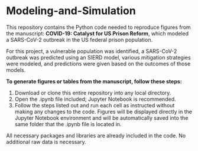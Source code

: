 # Modeling-and-Simulation
This repository contains the Python code needed to reproduce figures from the manuscript: **COVID-19: Catalyst for US Prison Reform**, which modeled a SARS-CoV-2 outbreak in the US federal prison population. 

For this project, a vulnerable population was identified, a SARS-CoV-2 outbreak was predicted using an SIERD model, various mitigation strategies were modeled, and predictions were given based on the outcomes of those models.

**To generate figures or tables from the manuscript, follow these steps:**

1. Download or clone this entire repository into any local directory.
2. Open the .ipynb file included; Jupyter Notebook is recommended.
3. Follow the steps listed out and run each cell as instructed without making any changes to the code. Figures will be displayed directly in the Jupyter Notebook environment and will be automatically saved into the same folder that the .ipynb file is located in. 
    
All necessary packages and libraries are already included in the code. No additional raw data is necessary.
